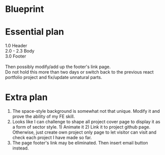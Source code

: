 # Blueprint

# Essential plan
1.0 Header </br>
2.0 - 2.3 Body </br>
3.0 Footer </br>
</br>
Then possibly modify/add up the footer's link page.
</br>
Do not hold this more than two days or switch back to the previous react portfolio project and fix/update unnatural parts.

# Extra plan
1. The space-style background is somewhat not that unique. Modify it and prove the ability of my FE skill.
2. Looks like I can challenge to shape all project cover page to display it as a form of sector style. 1) Animate it 2) Link it to project github page.
Otherwise, just create own project only page to let visitor can visit and check each project I have made so far.
3. The page footer's link may be eliminated. Then insert email button instead.